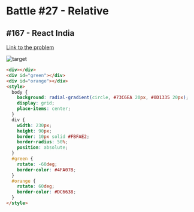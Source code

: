 # Battle #27 - Relative

## #167 - React India

[Link to the problem](https://cssbattle.dev/play/167)

![target](https://cssbattle.dev/targets/167.png)

```html
<div></div>
<div id="green"></div>
<div id="orange"></div>
<style>
  body {
    background: radial-gradient(circle, #73C6EA 20px, #0D1335 20px);
    display: grid;
    place-items: center;
  }
  div {
    width: 230px;
    height: 90px;
    border: 10px solid #FBFAE2;
    border-radius: 50%;
    position: absolute;
  }
  #green {
    rotate: -60deg;
    border-color: #4FA07B;
  }
  #orange {
    rotate: 60deg;
    border-color: #DC6638;
  }
</style>

```

